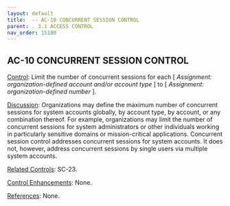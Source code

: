 ```yaml
---
layout: default
title:  -- AC-10 CONCURRENT SESSION CONTROL 
parent: . 3.1 ACCESS CONTROL 
nav_order: 15100
---
```


## AC-10 CONCURRENT SESSION CONTROL

<ins>Control</ins>: Limit the number of concurrent sessions for each [ _Assignment: organization-defined account and/or account type_ ] to [ _Assignment: organization-defined number_ ].

<ins>Discussion</ins>: Organizations may define the maximum number of concurrent sessions for system accounts globally, by account type, by account, or any combination thereof. For example, organizations may limit the number of concurrent sessions for system administrators or other individuals working in particularly sensitive domains or mission-critical applications. Concurrent session control addresses concurrent sessions for system accounts. It does not, however, address concurrent sessions by single users via multiple system accounts.

<ins>Related Controls</ins>: SC-23.

<ins>Control Enhancements</ins>: None.

<ins>References</ins>: None.
